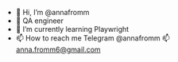 - 👋 Hi, I’m @annafromm
- 👀 QA engineer
- 🌱 I’m currently learning Playwright
- 📫 How to reach me Telegram @annafromm  📫 anna.fromm6@gmail.com

<!---
annafromm/annafromm is a ✨ special ✨ repository because its `README.md` (this file) appears on your GitHub profile.
You can click the Preview link to take a look at your changes.
--->
